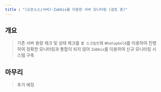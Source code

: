 ```yaml
---
title : "(오픈소스/서버)-Zabbix를 이용한 서버 모니터링 (검토 중)"
---
```


## 개요
>기존 서버 용량 체크 및 상태 체크를 `셸 스크립트`와 `WhatupGold`를 이용하여 진행하여 정확한 모니터링과 통합이 되지 않아 `Zabbix`를 이용하여 신규 모니터링 시스템 구축

## 마무리
>추가 예정
